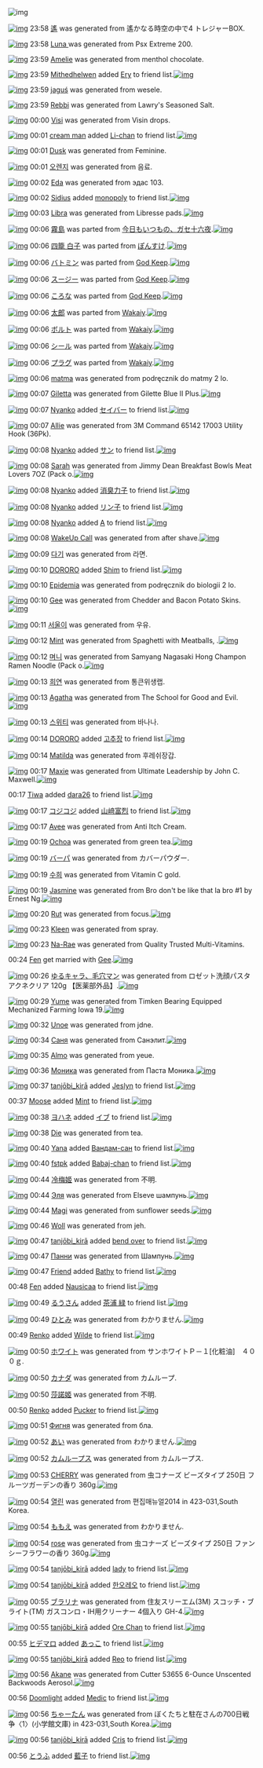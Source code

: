 ![img](http://gdrive-cdn.herokuapp.com/get/0B-nxIpt4DE2TdGhPalFPcFpSY0E/512px-barcode.png)

[![img](http://www.deviantsart.com/2t2p69l.png)](http://www.barcodekanojo.com/kanojo/2955501/%E9%81%99) 23:58 [遙](http://www.barcodekanojo.com/kanojo/2955501/%E9%81%99) was generated from 遙かなる時空の中で4 トレジャーBOX.

[![img](http://www.deviantsart.com/1nrdnis.png)](http://www.barcodekanojo.com/kanojo/2955502/Luna%20) 23:58 [Luna ](http://www.barcodekanojo.com/kanojo/2955502/Luna%20) was generated from Psx Extreme 200.

[![img](http://www.deviantsart.com/27jn721.png)](http://www.barcodekanojo.com/kanojo/2955503/Amelie) 23:59 [Amelie](http://www.barcodekanojo.com/kanojo/2955503/Amelie) was generated from menthol chocolate.

[![img](http://www.deviantsart.com/51nnd2.jpeg)](http://www.barcodekanojo.com/user/457675/Mithedhelwen) 23:59 [Mithedhelwen](http://www.barcodekanojo.com/user/457675/Mithedhelwen) added [Ery](http://www.barcodekanojo.com/kanojo/2487060/Ery) to friend list.[![img](http://www.deviantsart.com/3hu7m97.png)](http://www.barcodekanojo.com/kanojo/2487060/Ery) 

[![img](http://www.deviantsart.com/b5lii7.png)](http://www.barcodekanojo.com/kanojo/2955504/jagu%C5%9B) 23:59 [jaguś](http://www.barcodekanojo.com/kanojo/2955504/jagu%C5%9B) was generated from wesele.

[![img](http://www.deviantsart.com/uecpq2.png)](http://www.barcodekanojo.com/kanojo/2955505/Rebbi) 23:59 [Rebbi](http://www.barcodekanojo.com/kanojo/2955505/Rebbi) was generated from Lawry's Seasoned Salt.

[![img](http://www.deviantsart.com/2dkt7h3.png)](http://www.barcodekanojo.com/kanojo/2955506/Visi) 00:00 [Visi](http://www.barcodekanojo.com/kanojo/2955506/Visi) was generated from Visin drops.

[![img](http://www.deviantsart.com/297e2ju.jpeg)](http://www.barcodekanojo.com/user/459109/cream%20man) 00:01 [cream man](http://www.barcodekanojo.com/user/459109/cream%20man) added [Li-chan](http://www.barcodekanojo.com/kanojo/2531381/Li-chan) to friend list.[![img](http://www.deviantsart.com/18llgam.png)](http://www.barcodekanojo.com/kanojo/2531381/Li-chan) 

[![img](http://www.deviantsart.com/32kj1qi.png)](http://www.barcodekanojo.com/kanojo/2955507/Dusk) 00:01 [Dusk](http://www.barcodekanojo.com/kanojo/2955507/Dusk) was generated from Feminine.

[![img](http://www.deviantsart.com/1n99516.png)](http://www.barcodekanojo.com/kanojo/2955508/%EC%98%A4%EB%A0%8C%EC%A7%80) 00:01 [오렌지](http://www.barcodekanojo.com/kanojo/2955508/%EC%98%A4%EB%A0%8C%EC%A7%80) was generated from 음료.

[![img](http://www.deviantsart.com/2v10pmr.png)](http://www.barcodekanojo.com/kanojo/2955509/Eda) 00:02 [Eda](http://www.barcodekanojo.com/kanojo/2955509/Eda) was generated from эдас 103.

[![img](http://www.deviantsart.com/2mloijk.jpeg)](http://www.barcodekanojo.com/user/399837/Sidius) 00:02 [Sidius](http://www.barcodekanojo.com/user/399837/Sidius) added [monopoly](http://www.barcodekanojo.com/kanojo/2837401/monopoly) to friend list.[![img](http://www.deviantsart.com/2pfempv.png)](http://www.barcodekanojo.com/kanojo/2837401/monopoly) 

[![img](http://www.deviantsart.com/2cm28rt.png)](http://www.barcodekanojo.com/kanojo/2955510/Libra) 00:03 [Libra](http://www.barcodekanojo.com/kanojo/2955510/Libra) was generated from Libresse pads.[![img](http://www.deviantsart.com/38j904k.jpeg)](http://www.barcodekanojo.com/product_images/barcode/5618582/1401634982/Libresse%20pads.jpg) 

[![img](http://www.deviantsart.com/f5u4nh.png)](http://www.barcodekanojo.com/kanojo/2915985/%E9%9C%A7%E5%B3%B6) 00:06 [霧島](http://www.barcodekanojo.com/kanojo/2915985/%E9%9C%A7%E5%B3%B6) was parted from [今日もいつもの、ガセ十六夜](http://www.barcodekanojo.com/kanojo/2915985/%E9%9C%A7%E5%B3%B6).[![img](http://www.deviantsart.com/1tmmh21.jpeg)](http://www.barcodekanojo.com/user/3921/%E4%BB%8A%E6%97%A5%E3%82%82%E3%81%84%E3%81%A4%E3%82%82%E3%81%AE%E3%80%81%E3%82%AC%E3%82%BB%E5%8D%81%E5%85%AD%E5%A4%9C) 

[![img](http://www.deviantsart.com/3etdkhi.png)](http://www.barcodekanojo.com/kanojo/368394/%E5%9B%9B%E7%B1%A0%20%E7%99%BD%E5%AD%90) 00:06 [四籠 白子](http://www.barcodekanojo.com/kanojo/368394/%E5%9B%9B%E7%B1%A0%20%E7%99%BD%E5%AD%90) was parted from [ぽんすけ](http://www.barcodekanojo.com/kanojo/368394/%E5%9B%9B%E7%B1%A0%20%E7%99%BD%E5%AD%90).[![img](http://www.deviantsart.com/66cpel.jpeg)](http://www.barcodekanojo.com/user/226736/%E3%81%BD%E3%82%93%E3%81%99%E3%81%91) 

[![img](http://www.deviantsart.com/jkn5q.png)](http://www.barcodekanojo.com/kanojo/1737898/%E3%83%90%E3%83%88%E3%83%9F%E3%83%B3) 00:06 [バトミン](http://www.barcodekanojo.com/kanojo/1737898/%E3%83%90%E3%83%88%E3%83%9F%E3%83%B3) was parted from [God Keep](http://www.barcodekanojo.com/kanojo/1737898/%E3%83%90%E3%83%88%E3%83%9F%E3%83%B3).[![img](http://www.deviantsart.com/2ibe32n.jpeg)](http://www.barcodekanojo.com/user/207752/God%20Keep) 

[![img](http://www.deviantsart.com/3fnda4c.png)](http://www.barcodekanojo.com/kanojo/358420/%E3%82%B9%E3%83%BC%E3%82%B8%E3%83%BC) 00:06 [スージー](http://www.barcodekanojo.com/kanojo/358420/%E3%82%B9%E3%83%BC%E3%82%B8%E3%83%BC) was parted from [God Keep](http://www.barcodekanojo.com/kanojo/358420/%E3%82%B9%E3%83%BC%E3%82%B8%E3%83%BC).[![img](http://www.deviantsart.com/2ibe32n.jpeg)](http://www.barcodekanojo.com/user/207752/God%20Keep) 

[![img](http://www.deviantsart.com/33vjk35.png)](http://www.barcodekanojo.com/kanojo/1680843/%E3%81%93%E3%82%8D%E3%81%AA) 00:06 [ころな](http://www.barcodekanojo.com/kanojo/1680843/%E3%81%93%E3%82%8D%E3%81%AA) was parted from [God Keep](http://www.barcodekanojo.com/kanojo/1680843/%E3%81%93%E3%82%8D%E3%81%AA).[![img](http://www.deviantsart.com/2ibe32n.jpeg)](http://www.barcodekanojo.com/user/207752/God%20Keep) 

[![img](http://www.deviantsart.com/35qm6qj.png)](http://www.barcodekanojo.com/kanojo/2916669/%E5%A4%AA%E9%83%8E) 00:06 [太郎](http://www.barcodekanojo.com/kanojo/2916669/%E5%A4%AA%E9%83%8E) was parted from [Wakaiy](http://www.barcodekanojo.com/kanojo/2916669/%E5%A4%AA%E9%83%8E).[![img](http://www.deviantsart.com/1av6hn6.jpeg)](http://www.barcodekanojo.com/user/15856/Wakaiy) 

[![img](http://www.deviantsart.com/1mqfqfh.png)](http://www.barcodekanojo.com/kanojo/2916670/%E3%83%9C%E3%83%AB%E3%83%88) 00:06 [ボルト](http://www.barcodekanojo.com/kanojo/2916670/%E3%83%9C%E3%83%AB%E3%83%88) was parted from [Wakaiy](http://www.barcodekanojo.com/kanojo/2916670/%E3%83%9C%E3%83%AB%E3%83%88).[![img](http://www.deviantsart.com/1av6hn6.jpeg)](http://www.barcodekanojo.com/user/15856/Wakaiy) 

[![img](http://www.deviantsart.com/1d9bht7.png)](http://www.barcodekanojo.com/kanojo/2916668/%E3%82%B7%E3%83%BC%E3%83%AB) 00:06 [シール](http://www.barcodekanojo.com/kanojo/2916668/%E3%82%B7%E3%83%BC%E3%83%AB) was parted from [Wakaiy](http://www.barcodekanojo.com/kanojo/2916668/%E3%82%B7%E3%83%BC%E3%83%AB).[![img](http://www.deviantsart.com/1av6hn6.jpeg)](http://www.barcodekanojo.com/user/15856/Wakaiy) 

[![img](http://www.deviantsart.com/3oh3mgm.png)](http://www.barcodekanojo.com/kanojo/2916666/%E3%83%97%E3%83%A9%E3%82%B0) 00:06 [プラグ](http://www.barcodekanojo.com/kanojo/2916666/%E3%83%97%E3%83%A9%E3%82%B0) was parted from [Wakaiy](http://www.barcodekanojo.com/kanojo/2916666/%E3%83%97%E3%83%A9%E3%82%B0).[![img](http://www.deviantsart.com/1av6hn6.jpeg)](http://www.barcodekanojo.com/user/15856/Wakaiy) 

[![img](http://www.deviantsart.com/3tb089n.png)](http://www.barcodekanojo.com/kanojo/2955514/matma) 00:06 [matma](http://www.barcodekanojo.com/kanojo/2955514/matma) was generated from podręcznik do matmy 2 lo.

[![img](http://www.deviantsart.com/q3n7pn.png)](http://www.barcodekanojo.com/kanojo/2955515/Giletta) 00:07 [Giletta](http://www.barcodekanojo.com/kanojo/2955515/Giletta) was generated from Gilette Blue II Plus.[![img](http://www.deviantsart.com/jm93e7.jpeg)](http://www.barcodekanojo.com/product_images/barcode/5618587/1401635178/Gilette%20Blue%20II%20Plus.jpg) 

[![img](http://www.deviantsart.com/1abavdv.jpeg)](http://www.barcodekanojo.com/user/405474/Nyanko) 00:07 [Nyanko](http://www.barcodekanojo.com/user/405474/Nyanko) added [セイバー](http://www.barcodekanojo.com/kanojo/48372/%E3%82%BB%E3%82%A4%E3%83%90%E3%83%BC) to friend list.[![img](http://www.deviantsart.com/n3b3d2.png)](http://www.barcodekanojo.com/kanojo/48372/%E3%82%BB%E3%82%A4%E3%83%90%E3%83%BC) 

[![img](http://www.deviantsart.com/2nv10il.png)](http://www.barcodekanojo.com/kanojo/2955516/Allie) 00:07 [Allie](http://www.barcodekanojo.com/kanojo/2955516/Allie) was generated from 3M Command 65142 17003 Utility Hook (36Pk).

[![img](http://www.deviantsart.com/1abavdv.jpeg)](http://www.barcodekanojo.com/user/405474/Nyanko) 00:08 [Nyanko](http://www.barcodekanojo.com/user/405474/Nyanko) added [サン](http://www.barcodekanojo.com/kanojo/24168/%E3%82%B5%E3%83%B3) to friend list.[![img](http://www.deviantsart.com/35mdngi.png)](http://www.barcodekanojo.com/kanojo/24168/%E3%82%B5%E3%83%B3) 

[![img](http://www.deviantsart.com/3ljogvc.png)](http://www.barcodekanojo.com/kanojo/2955517/Sarah) 00:08 [Sarah](http://www.barcodekanojo.com/kanojo/2955517/Sarah) was generated from Jimmy Dean Breakfast Bowls Meat Lovers 7OZ (Pack o.[![img](http://www.deviantsart.com/18cjg8g.jpeg)](http://www.barcodekanojo.com/product_images/barcode/5618591/1401635240/Jimmy%20Dean%20Breakfast%20Bowls%20Meat%20Lovers%207OZ%20%28Pack%20o.jpg) 

[![img](http://www.deviantsart.com/1abavdv.jpeg)](http://www.barcodekanojo.com/user/405474/Nyanko) 00:08 [Nyanko](http://www.barcodekanojo.com/user/405474/Nyanko) added [消臭力子](http://www.barcodekanojo.com/kanojo/851/%E6%B6%88%E8%87%AD%E5%8A%9B%E5%AD%90) to friend list.[![img](http://www.deviantsart.com/37scb6a.png)](http://www.barcodekanojo.com/kanojo/851/%E6%B6%88%E8%87%AD%E5%8A%9B%E5%AD%90) 

[![img](http://www.deviantsart.com/1abavdv.jpeg)](http://www.barcodekanojo.com/user/405474/Nyanko) 00:08 [Nyanko](http://www.barcodekanojo.com/user/405474/Nyanko) added [リン子](http://www.barcodekanojo.com/kanojo/1100780/%E3%83%AA%E3%83%B3%E5%AD%90) to friend list.[![img](http://www.deviantsart.com/38rhcj0.png)](http://www.barcodekanojo.com/kanojo/1100780/%E3%83%AA%E3%83%B3%E5%AD%90) 

[![img](http://www.deviantsart.com/1abavdv.jpeg)](http://www.barcodekanojo.com/user/405474/Nyanko) 00:08 [Nyanko](http://www.barcodekanojo.com/user/405474/Nyanko) added [A](http://www.barcodekanojo.com/kanojo/5871/A) to friend list.[![img](http://www.deviantsart.com/4mfc7q.png)](http://www.barcodekanojo.com/kanojo/5871/A) 

[![img](http://www.deviantsart.com/37u2u9m.png)](http://www.barcodekanojo.com/kanojo/2955518/WakeUp%20Call) 00:08 [WakeUp Call](http://www.barcodekanojo.com/kanojo/2955518/WakeUp%20Call) was generated from after shave.[![img](http://www.deviantsart.com/25arbu8.jpeg)](http://www.barcodekanojo.com/product_images/barcode/5618595/1401635294/after%20shave.jpg) 

[![img](http://www.deviantsart.com/2tk2l5f.png)](http://www.barcodekanojo.com/kanojo/2955519/%EB%8B%A4%EA%B8%B0) 00:09 [다기](http://www.barcodekanojo.com/kanojo/2955519/%EB%8B%A4%EA%B8%B0) was generated from 라면.

[![img](http://www.deviantsart.com/1d9ihs5.jpeg)](http://www.barcodekanojo.com/user/202270/DORORO) 00:10 [DORORO](http://www.barcodekanojo.com/user/202270/DORORO) added [Shim](http://www.barcodekanojo.com/kanojo/2557828/Shim) to friend list.[![img](http://www.deviantsart.com/3h9rqrk.png)](http://www.barcodekanojo.com/kanojo/2557828/Shim) 

[![img](http://www.deviantsart.com/5fmsdl.png)](http://www.barcodekanojo.com/kanojo/2955520/Epidemia) 00:10 [Epidemia](http://www.barcodekanojo.com/kanojo/2955520/Epidemia) was generated from podręcznik do biologii 2 lo.

[![img](http://www.deviantsart.com/34dt9d4.png)](http://www.barcodekanojo.com/kanojo/2955521/Gee) 00:10 [Gee](http://www.barcodekanojo.com/kanojo/2955521/Gee) was generated from Chedder and Bacon Potato Skins.[![img](http://www.deviantsart.com/fifnld.jpeg)](http://www.barcodekanojo.com/product_images/barcode/5618599/1401635397/50x50xChedder,P20and,P20Bacon,P20Potato,P20Skins.jpg,qw=88,ah=88.pagespeed.ic.RKUKWkt5tJ.jpg) 

[![img](http://www.deviantsart.com/3u4pnts.png)](http://www.barcodekanojo.com/kanojo/2955522/%EC%84%9C%EC%9A%B8%EC%9D%B4) 00:11 [서울이](http://www.barcodekanojo.com/kanojo/2955522/%EC%84%9C%EC%9A%B8%EC%9D%B4) was generated from 우유.

[![img](http://www.deviantsart.com/3juda79.png)](http://www.barcodekanojo.com/kanojo/2955523/Mint) 00:12 [Mint](http://www.barcodekanojo.com/kanojo/2955523/Mint) was generated from Spaghetti with Meatballs, .[![img](http://www.deviantsart.com/23kfff2.jpeg)](http://www.barcodekanojo.com/product_images/barcode/5618601/1401635490/Spaghetti%20with%20Meatballs%2C%20.jpg) 

[![img](http://www.deviantsart.com/20v76cb.png)](http://www.barcodekanojo.com/kanojo/2955524/%EB%A9%B0%EB%8B%88) 00:12 [며니](http://www.barcodekanojo.com/kanojo/2955524/%EB%A9%B0%EB%8B%88) was generated from Samyang Nagasaki Hong Champon Ramen Noodle (Pack o.[![img](http://www.deviantsart.com/dcsr75.jpeg)](http://www.barcodekanojo.com/product_images/barcode/5618602/1401635492/Samyang%20Nagasaki%20Hong%20Champon%20Ramen%20Noodle%20%28Pack%20o.jpg) 

[![img](http://www.deviantsart.com/2oas8qo.png)](http://www.barcodekanojo.com/kanojo/2955525/%ED%9D%AC%EC%97%B0) 00:13 [희연](http://www.barcodekanojo.com/kanojo/2955525/%ED%9D%AC%EC%97%B0) was generated from 통큰위생랩.

[![img](http://www.deviantsart.com/2jiepth.png)](http://www.barcodekanojo.com/kanojo/2955526/Agatha) 00:13 [Agatha](http://www.barcodekanojo.com/kanojo/2955526/Agatha) was generated from The School for Good and Evil.[![img](http://www.deviantsart.com/3gbhmnf.jpeg)](http://www.barcodekanojo.com/product_images/barcode/5618604/1401635554/The%20School%20for%20Good%20and%20Evil.jpg) 

[![img](http://www.deviantsart.com/3457h6m.png)](http://www.barcodekanojo.com/kanojo/2955527/%EC%8A%A4%EC%9C%84%ED%8B%B0) 00:13 [스위티](http://www.barcodekanojo.com/kanojo/2955527/%EC%8A%A4%EC%9C%84%ED%8B%B0) was generated from 바나나.

[![img](http://www.deviantsart.com/1d9ihs5.jpeg)](http://www.barcodekanojo.com/user/202270/DORORO) 00:14 [DORORO](http://www.barcodekanojo.com/user/202270/DORORO) added [고추장](http://www.barcodekanojo.com/kanojo/2912501/%EA%B3%A0%EC%B6%94%EC%9E%A5) to friend list.[![img](http://www.deviantsart.com/1v59evc.png)](http://www.barcodekanojo.com/kanojo/2912501/%EA%B3%A0%EC%B6%94%EC%9E%A5) 

[![img](http://www.deviantsart.com/17rk7en.png)](http://www.barcodekanojo.com/kanojo/2955528/Matilda) 00:14 [Matilda](http://www.barcodekanojo.com/kanojo/2955528/Matilda) was generated from 후레쉬장갑.

[![img](http://www.deviantsart.com/2kecqig.png)](http://www.barcodekanojo.com/kanojo/2955529/Maxie) 00:17 [Maxie](http://www.barcodekanojo.com/kanojo/2955529/Maxie) was generated from Ultimate Leadership by John C. Maxwell.[![img](http://www.deviantsart.com/1tb28m.jpeg)](http://www.barcodekanojo.com/product_images/barcode/5618608/1401635770/Ultimate%20Leadership%20by%20John%20C.%20Maxwell.jpg) 

00:17 [Tiwa](http://www.barcodekanojo.com/user/459119/Tiwa) added [dara26](http://www.barcodekanojo.com/kanojo/2765344/dara26) to friend list.[![img](http://www.deviantsart.com/2mapgba.png)](http://www.barcodekanojo.com/kanojo/2765344/dara26) 

[![img](http://www.deviantsart.com/2dkh5sf.jpeg)](http://www.barcodekanojo.com/user/201286/%E3%82%B3%E3%82%B8%E3%82%B3%E3%82%B8) 00:17 [コジコジ](http://www.barcodekanojo.com/user/201286/%E3%82%B3%E3%82%B8%E3%82%B3%E3%82%B8) added [山﨑富烈](http://www.barcodekanojo.com/kanojo/2955290/%E5%B1%B1%EF%A8%91%E5%AF%8C%E7%83%88) to friend list.[![img](http://www.deviantsart.com/1sq8n7t.png)](http://www.barcodekanojo.com/kanojo/2955290/%E5%B1%B1%EF%A8%91%E5%AF%8C%E7%83%88) 

[![img](http://www.deviantsart.com/19mhaga.png)](http://www.barcodekanojo.com/kanojo/2955530/Avee) 00:17 [Avee](http://www.barcodekanojo.com/kanojo/2955530/Avee) was generated from Anti Itch Cream.

[![img](http://www.deviantsart.com/2a5ig29.png)](http://www.barcodekanojo.com/kanojo/2955531/Ochoa) 00:19 [Ochoa](http://www.barcodekanojo.com/kanojo/2955531/Ochoa) was generated from green tea.[![img](http://www.deviantsart.com/m5bkvv.jpeg)](http://www.barcodekanojo.com/product_images/barcode/5618612/1401635902/green%20tea.jpg) 

[![img](http://www.deviantsart.com/289akba.png)](http://www.barcodekanojo.com/kanojo/2955532/%E3%83%90%E3%83%BC%E3%83%91) 00:19 [バーパ](http://www.barcodekanojo.com/kanojo/2955532/%E3%83%90%E3%83%BC%E3%83%91) was generated from カバーパウダー.

[![img](http://www.deviantsart.com/vntamc.png)](http://www.barcodekanojo.com/kanojo/2955533/%EC%88%98%ED%9D%AC) 00:19 [수희](http://www.barcodekanojo.com/kanojo/2955533/%EC%88%98%ED%9D%AC) was generated from Vitamin C gold.

[![img](http://www.deviantsart.com/34abt39.png)](http://www.barcodekanojo.com/kanojo/2955534/Jasmine) 00:19 [Jasmine](http://www.barcodekanojo.com/kanojo/2955534/Jasmine) was generated from Bro don't be like that la bro #1 by Ernest Ng.[![img](http://www.deviantsart.com/3f5f3e8.jpeg)](http://www.barcodekanojo.com/product_images/barcode/5618615/1401635938/Bro%20don%27t%20be%20like%20that%20la%20bro%20%231%20by%20Ernest%20Ng.jpg) 

[![img](http://www.deviantsart.com/2m1shuc.png)](http://www.barcodekanojo.com/kanojo/2955535/Rut) 00:20 [Rut](http://www.barcodekanojo.com/kanojo/2955535/Rut) was generated from focus.[![img](http://www.deviantsart.com/350ll30.jpeg)](http://www.barcodekanojo.com/product_images/barcode/5618616/1401636028/focus.jpg) 

[![img](http://www.deviantsart.com/1q68ji5.png)](http://www.barcodekanojo.com/kanojo/2955536/Kleen) 00:23 [Kleen](http://www.barcodekanojo.com/kanojo/2955536/Kleen) was generated from spray.

[![img](http://www.deviantsart.com/3rov8bv.png)](http://www.barcodekanojo.com/kanojo/2955537/Na-Rae) 00:23 [Na-Rae](http://www.barcodekanojo.com/kanojo/2955537/Na-Rae) was generated from Quality Trusted Multi-Vitamins.

00:24 [Fen](http://www.barcodekanojo.com/user/459113/Fen) get married with [Gee](http://www.barcodekanojo.com/kanojo/2955521/Gee).[![img](http://www.deviantsart.com/34dt9d4.png)](http://www.barcodekanojo.com/kanojo/2955521/Gee) 

[![img](http://www.deviantsart.com/1u99rf6.png)](http://www.barcodekanojo.com/kanojo/2955538/%E3%82%86%E3%82%8B%E3%82%AD%E3%83%A3%E3%83%A9%E3%80%81%E6%AF%9B%E7%A9%B4%E3%83%9E%E3%83%B3) 00:26 [ゆるキャラ、毛穴マン](http://www.barcodekanojo.com/kanojo/2955538/%E3%82%86%E3%82%8B%E3%82%AD%E3%83%A3%E3%83%A9%E3%80%81%E6%AF%9B%E7%A9%B4%E3%83%9E%E3%83%B3) was generated from ロゼット洗顔パスタ アクネクリア 120g 【医薬部外品】.[![img](http://www.deviantsart.com/2l1esg8.jpeg)](http://www.barcodekanojo.com/product_images/barcode/5618619/1401636395/%E3%83%AD%E3%82%BC%E3%83%83%E3%83%88%E6%B4%97%E9%A1%94%E3%83%91%E3%82%B9%E3%82%BF%20%E3%82%A2%E3%82%AF%E3%83%8D%E3%82%AF%E3%83%AA%E3%82%A2%20120g%20%E3%80%90%E5%8C%BB%E8%96%AC%E9%83%A8%E5%A4%96%E5%93%81%E3%80%91.jpg) 

[![img](http://www.deviantsart.com/147k5ku.png)](http://www.barcodekanojo.com/kanojo/2955539/Yume) 00:29 [Yume](http://www.barcodekanojo.com/kanojo/2955539/Yume) was generated from Timken Bearing Equipped Mechanized Farming Iowa 19.[![img](http://www.deviantsart.com/2kbejjc.jpeg)](http://www.barcodekanojo.com/product_images/barcode/5618620/1401636512/Timken%20Bearing%20Equipped%20Mechanized%20Farming%20Iowa%2019.jpg) 

[![img](http://www.deviantsart.com/2r2tkcd.png)](http://www.barcodekanojo.com/kanojo/2955540/Unoe) 00:32 [Unoe](http://www.barcodekanojo.com/kanojo/2955540/Unoe) was generated from jdne.

[![img](http://www.deviantsart.com/11obqgp.png)](http://www.barcodekanojo.com/kanojo/2955541/%D0%A1%D0%B0%D0%BD%D1%8F) 00:34 [Саня](http://www.barcodekanojo.com/kanojo/2955541/%D0%A1%D0%B0%D0%BD%D1%8F) was generated from Санэлит.[![img](http://www.deviantsart.com/10fapnj.jpeg)](http://www.barcodekanojo.com/product_images/barcode/5176960/1401636833/50x50x,PD0,PA1,PD0,PB0,PD0,PBD,PD1,P8D,PD0,PBB,PD0,PB8,PD1,P82.jpg,qw=88,ah=88.pagespeed.ic.bW9JDg6Zdk.jpg) 

[![img](http://www.deviantsart.com/1n6pco4.png)](http://www.barcodekanojo.com/kanojo/2955542/Almo) 00:35 [Almo](http://www.barcodekanojo.com/kanojo/2955542/Almo) was generated from yeue.

[![img](http://www.deviantsart.com/1sb2jie.png)](http://www.barcodekanojo.com/kanojo/2955543/%D0%9C%D0%BE%D0%BD%D0%B8%D0%BA%D0%B0) 00:36 [Моника](http://www.barcodekanojo.com/kanojo/2955543/%D0%9C%D0%BE%D0%BD%D0%B8%D0%BA%D0%B0) was generated from Паста Моника.[![img](http://www.deviantsart.com/31prslm.jpeg)](http://www.barcodekanojo.com/product_images/barcode/5618623/1401636949/%D0%9F%D0%B0%D1%81%D1%82%D0%B0%20%D0%9C%D0%BE%D0%BD%D0%B8%D0%BA%D0%B0.jpg) 

[![img](http://www.deviantsart.com/oh3i0u.jpeg)](http://www.barcodekanojo.com/user/452089/tanj%C5%8Dbi_kir%C4%81) 00:37 [tanjōbi_kirā](http://www.barcodekanojo.com/user/452089/tanj%C5%8Dbi_kir%C4%81) added [Jeslyn](http://www.barcodekanojo.com/kanojo/2633372/Jeslyn) to friend list.[![img](http://www.deviantsart.com/10skuvp.png)](http://www.barcodekanojo.com/kanojo/2633372/Jeslyn) 

00:37 [Moose](http://www.barcodekanojo.com/user/456866/Moose) added [Mint](http://www.barcodekanojo.com/kanojo/2465416/Mint) to friend list.[![img](http://www.deviantsart.com/2ersph2.png)](http://www.barcodekanojo.com/kanojo/2465416/Mint) 

[![img](http://www.deviantsart.com/3j1i3oh.jpeg)](http://www.barcodekanojo.com/user/359909/%E3%83%A8%E3%83%8F%E3%83%8D) 00:38 [ヨハネ](http://www.barcodekanojo.com/user/359909/%E3%83%A8%E3%83%8F%E3%83%8D) added [イブ](http://www.barcodekanojo.com/kanojo/272095/%E3%82%A4%E3%83%96) to friend list.[![img](http://www.deviantsart.com/120dsbj.png)](http://www.barcodekanojo.com/kanojo/272095/%E3%82%A4%E3%83%96) 

[![img](http://www.deviantsart.com/42brjv.png)](http://www.barcodekanojo.com/kanojo/2955544/Die) 00:38 [Die](http://www.barcodekanojo.com/kanojo/2955544/Die) was generated from tea.

[![img](http://www.deviantsart.com/1mcnad.jpeg)](http://www.barcodekanojo.com/user/407481/Yana) 00:40 [Yana](http://www.barcodekanojo.com/user/407481/Yana) added [Вандам-сан](http://www.barcodekanojo.com/kanojo/2523773/%D0%92%D0%B0%D0%BD%D0%B4%D0%B0%D0%BC-%D1%81%D0%B0%D0%BD) to friend list.[![img](http://www.deviantsart.com/2p3n18e.png)](http://www.barcodekanojo.com/kanojo/2523773/%D0%92%D0%B0%D0%BD%D0%B4%D0%B0%D0%BC-%D1%81%D0%B0%D0%BD) 

[![img](http://www.deviantsart.com/3t1lho2.jpeg)](http://www.barcodekanojo.com/user/456063/fstpk) 00:40 [fstpk](http://www.barcodekanojo.com/user/456063/fstpk) added [Babaj-chan](http://www.barcodekanojo.com/kanojo/2697210/Babaj-chan) to friend list.[![img](http://www.deviantsart.com/12og9fu.png)](http://www.barcodekanojo.com/kanojo/2697210/Babaj-chan) 

[![img](http://www.deviantsart.com/2s9ut5v.png)](http://www.barcodekanojo.com/kanojo/2955545/%E5%86%B7%E6%A2%85%E5%A7%AC) 00:44 [冷梅姬](http://www.barcodekanojo.com/kanojo/2955545/%E5%86%B7%E6%A2%85%E5%A7%AC) was generated from 不明.

[![img](http://www.deviantsart.com/1v1c9mp.png)](http://www.barcodekanojo.com/kanojo/2955546/%D0%AD%D0%BB%D1%8F) 00:44 [Эля](http://www.barcodekanojo.com/kanojo/2955546/%D0%AD%D0%BB%D1%8F) was generated from Elseve шампунь.[![img](http://www.deviantsart.com/2h4dh1m.jpeg)](http://www.barcodekanojo.com/product_images/barcode/5618631/1401637443/50x50xElseve,P20,PD1,P88,PD0,PB0,PD0,PBC,PD0,PBF,PD1,P83,PD0,PBD,PD1,P8C.jpg,qw=88,ah=88.pagespeed.ic.Ho1bvfLhtt.jpg) 

[![img](http://www.deviantsart.com/2ne5tir.png)](http://www.barcodekanojo.com/kanojo/2955547/Magi) 00:44 [Magi](http://www.barcodekanojo.com/kanojo/2955547/Magi) was generated from sunflower seeds.[![img](http://www.deviantsart.com/2e8ss9e.jpeg)](http://www.barcodekanojo.com/product_images/barcode/5618632/1401637498/sunflower%20seeds.jpg) 

[![img](http://www.deviantsart.com/3dspt2l.png)](http://www.barcodekanojo.com/kanojo/2955548/Woll) 00:46 [Woll](http://www.barcodekanojo.com/kanojo/2955548/Woll) was generated from jeh.

[![img](http://www.deviantsart.com/oh3i0u.jpeg)](http://www.barcodekanojo.com/user/452089/tanj%C5%8Dbi_kir%C4%81) 00:47 [tanjōbi_kirā](http://www.barcodekanojo.com/user/452089/tanj%C5%8Dbi_kir%C4%81) added [bend over](http://www.barcodekanojo.com/kanojo/2526886/bend%20over) to friend list.[![img](http://www.deviantsart.com/37blvfo.png)](http://www.barcodekanojo.com/kanojo/2526886/bend%20over) 

[![img](http://www.deviantsart.com/3bjn3us.png)](http://www.barcodekanojo.com/kanojo/2955549/%D0%9F%D0%B0%D0%BD%D0%BD%D0%B8) 00:47 [Панни](http://www.barcodekanojo.com/kanojo/2955549/%D0%9F%D0%B0%D0%BD%D0%BD%D0%B8) was generated from Шампунь.[![img](http://www.deviantsart.com/31f3vbs.jpeg)](http://www.barcodekanojo.com/product_images/barcode/5618635/1401637585/%D0%A8%D0%B0%D0%BC%D0%BF%D1%83%D0%BD%D1%8C.jpg) 

[![img](http://www.deviantsart.com/1j2kbds.jpeg)](http://www.barcodekanojo.com/user/414611/Friend) 00:47 [Friend](http://www.barcodekanojo.com/user/414611/Friend) added [Bathy](http://www.barcodekanojo.com/kanojo/2519470/Bathy) to friend list.[![img](http://www.deviantsart.com/3485s4v.png)](http://www.barcodekanojo.com/kanojo/2519470/Bathy) 

00:48 [Fen](http://www.barcodekanojo.com/user/459113/Fen) added [Nausicaa](http://www.barcodekanojo.com/kanojo/970018/Nausicaa) to friend list.[![img](http://www.deviantsart.com/1mum3ip.png)](http://www.barcodekanojo.com/kanojo/970018/Nausicaa) 

[![img](http://www.deviantsart.com/2bu1fn4.jpeg)](http://www.barcodekanojo.com/user/458555/%E3%82%8B%E3%81%86%E3%81%95%E3%82%93) 00:49 [るうさん](http://www.barcodekanojo.com/user/458555/%E3%82%8B%E3%81%86%E3%81%95%E3%82%93) added [茶浦 緑](http://www.barcodekanojo.com/kanojo/2296113/%E8%8C%B6%E6%B5%A6%20%E7%B7%91) to friend list.[![img](http://www.deviantsart.com/31t8nbd.png)](http://www.barcodekanojo.com/kanojo/2296113/%E8%8C%B6%E6%B5%A6%20%E7%B7%91) 

[![img](http://www.deviantsart.com/bq4flp.png)](http://www.barcodekanojo.com/kanojo/2955550/%E3%81%B2%E3%81%A8%E3%81%BF) 00:49 [ひとみ](http://www.barcodekanojo.com/kanojo/2955550/%E3%81%B2%E3%81%A8%E3%81%BF) was generated from わかりません.[![img](http://www.deviantsart.com/de992g.jpeg)](http://www.barcodekanojo.com/product_images/barcode/5618639/1401637690/%E3%82%8F%E3%81%8B%E3%82%8A%E3%81%BE%E3%81%9B%E3%82%93.jpg) 

00:49 [Renko](http://www.barcodekanojo.com/user/459121/Renko) added [Wilde](http://www.barcodekanojo.com/kanojo/670385/Wilde) to friend list.[![img](http://www.deviantsart.com/1fov1bs.png)](http://www.barcodekanojo.com/kanojo/670385/Wilde) 

[![img](http://www.deviantsart.com/104tt37.png)](http://www.barcodekanojo.com/kanojo/2955551/%E3%83%9B%E3%83%AF%E3%82%A4%E3%83%88) 00:50 [ホワイト](http://www.barcodekanojo.com/kanojo/2955551/%E3%83%9B%E3%83%AF%E3%82%A4%E3%83%88) was generated from サンホワイトＰ－１[化粧油]　４００ｇ.

[![img](http://www.deviantsart.com/1ev3tg.png)](http://www.barcodekanojo.com/kanojo/2955552/%E3%82%AB%E3%83%8A%E3%83%80) 00:50 [カナダ](http://www.barcodekanojo.com/kanojo/2955552/%E3%82%AB%E3%83%8A%E3%83%80) was generated from カムループ.

[![img](http://www.deviantsart.com/21hpoe9.png)](http://www.barcodekanojo.com/kanojo/2955553/%E8%8E%8E%E8%AB%BE%E5%A7%AC) 00:50 [莎諾姬](http://www.barcodekanojo.com/kanojo/2955553/%E8%8E%8E%E8%AB%BE%E5%A7%AC) was generated from 不明.

00:50 [Renko](http://www.barcodekanojo.com/user/459121/Renko) added [Pucker](http://www.barcodekanojo.com/kanojo/2900730/Pucker) to friend list.[![img](http://www.deviantsart.com/1q4rrga.png)](http://www.barcodekanojo.com/kanojo/2900730/Pucker) 

[![img](http://www.deviantsart.com/21e91th.png)](http://www.barcodekanojo.com/kanojo/2955554/%D0%A4%D0%B8%D0%B3%D0%BD%D1%8F) 00:51 [Фигня](http://www.barcodekanojo.com/kanojo/2955554/%D0%A4%D0%B8%D0%B3%D0%BD%D1%8F) was generated from бла.

[![img](http://www.deviantsart.com/td37i3.png)](http://www.barcodekanojo.com/kanojo/2955555/%E3%81%82%E3%81%84) 00:52 [あい](http://www.barcodekanojo.com/kanojo/2955555/%E3%81%82%E3%81%84) was generated from わかりません.[![img](http://www.deviantsart.com/30b5kad.jpeg)](http://www.barcodekanojo.com/product_images/barcode/5618646/1401637882/%E3%82%8F%E3%81%8B%E3%82%8A%E3%81%BE%E3%81%9B%E3%82%93.jpg) 

[![img](http://www.deviantsart.com/2j14kpp.png)](http://www.barcodekanojo.com/kanojo/2955556/%E3%82%AB%E3%83%A0%E3%83%AB%E3%83%BC%E3%83%97%E3%82%B9) 00:52 [カムループス](http://www.barcodekanojo.com/kanojo/2955556/%E3%82%AB%E3%83%A0%E3%83%AB%E3%83%BC%E3%83%97%E3%82%B9) was generated from カムループス.

[![img](http://www.deviantsart.com/nnbuj.png)](http://www.barcodekanojo.com/kanojo/2955557/CHERRY) 00:53 [CHERRY](http://www.barcodekanojo.com/kanojo/2955557/CHERRY) was generated from 虫コナーズ ビーズタイプ 250日 フルーツガーデンの香り 360g.[![img](http://www.deviantsart.com/2h5vc4h.jpeg)](http://www.barcodekanojo.com/product_images/barcode/5618648/1401637931/%E8%99%AB%E3%82%B3%E3%83%8A%E3%83%BC%E3%82%BA%20%E3%83%93%E3%83%BC%E3%82%BA%E3%82%BF%E3%82%A4%E3%83%97%20250%E6%97%A5%20%E3%83%95%E3%83%AB%E3%83%BC%E3%83%84%E3%82%AC%E3%83%BC%E3%83%87%E3%83%B3%E3%81%AE%E9%A6%99%E3%82%8A%20360g.jpg) 

[![img](http://www.deviantsart.com/1ebeq5d.png)](http://www.barcodekanojo.com/kanojo/2955558/%EC%97%B4%EB%A6%B0) 00:54 [열린](http://www.barcodekanojo.com/kanojo/2955558/%EC%97%B4%EB%A6%B0) was generated from 편집매뉴얼2014 in 423-031,South Korea.

[![img](http://www.deviantsart.com/lvgps7.png)](http://www.barcodekanojo.com/kanojo/2955559/%E3%82%82%E3%82%82%E3%81%88) 00:54 [ももえ](http://www.barcodekanojo.com/kanojo/2955559/%E3%82%82%E3%82%82%E3%81%88) was generated from わかりません.

[![img](http://www.deviantsart.com/1hq8fms.png)](http://www.barcodekanojo.com/kanojo/2955560/rose) 00:54 [rose](http://www.barcodekanojo.com/kanojo/2955560/rose) was generated from 虫コナーズ ビーズタイプ 250日 ファンシーフラワーの香り 360g.[![img](http://www.deviantsart.com/2unjfio.jpeg)](http://www.barcodekanojo.com/product_images/barcode/5618651/1401637991/%E8%99%AB%E3%82%B3%E3%83%8A%E3%83%BC%E3%82%BA%20%E3%83%93%E3%83%BC%E3%82%BA%E3%82%BF%E3%82%A4%E3%83%97%20250%E6%97%A5%20%E3%83%95%E3%82%A1%E3%83%B3%E3%82%B7%E3%83%BC%E3%83%95%E3%83%A9%E3%83%AF%E3%83%BC%E3%81%AE%E9%A6%99%E3%82%8A%20360g.jpg) 

[![img](http://www.deviantsart.com/oh3i0u.jpeg)](http://www.barcodekanojo.com/user/452089/tanj%C5%8Dbi_kir%C4%81) 00:54 [tanjōbi_kirā](http://www.barcodekanojo.com/user/452089/tanj%C5%8Dbi_kir%C4%81) added [lady](http://www.barcodekanojo.com/kanojo/1990834/lady) to friend list.[![img](http://www.deviantsart.com/3u04gil.png)](http://www.barcodekanojo.com/kanojo/1990834/lady) 

[![img](http://www.deviantsart.com/oh3i0u.jpeg)](http://www.barcodekanojo.com/user/452089/tanj%C5%8Dbi_kir%C4%81) 00:54 [tanjōbi_kirā](http://www.barcodekanojo.com/user/452089/tanj%C5%8Dbi_kir%C4%81) added [한오레오](http://www.barcodekanojo.com/kanojo/210742/%ED%95%9C%EC%98%A4%EB%A0%88%EC%98%A4) to friend list.[![img](http://www.deviantsart.com/15fkklt.png)](http://www.barcodekanojo.com/kanojo/210742/%ED%95%9C%EC%98%A4%EB%A0%88%EC%98%A4) 

[![img](http://www.deviantsart.com/2pdhqem.png)](http://www.barcodekanojo.com/kanojo/2955561/%E3%83%96%E3%83%A9%E3%83%AA%E3%83%8A) 00:55 [ブラリナ](http://www.barcodekanojo.com/kanojo/2955561/%E3%83%96%E3%83%A9%E3%83%AA%E3%83%8A) was generated from 住友スリーエム(3M) スコッチ・ブライト(TM) ガスコンロ・IH用クリーナー 4個入り GH-4.[![img](http://www.deviantsart.com/ftbvdk.jpeg)](http://www.barcodekanojo.com/product_images/barcode/5618654/1401638053/%E4%BD%8F%E5%8F%8B%E3%82%B9%E3%83%AA%E3%83%BC%E3%82%A8%E3%83%A0%283M%29%20%E3%82%B9%E3%82%B3%E3%83%83%E3%83%81%E3%83%BB%E3%83%96%E3%83%A9%E3%82%A4%E3%83%88%28TM%29%20%E3%82%AC%E3%82%B9%E3%82%B3%E3%83%B3%E3%83%AD%E3%83%BBIH%E7%94%A8%E3%82%AF%E3%83%AA%E3%83%BC%E3%83%8A%E3%83%BC%204%E5%80%8B%E5%85%A5%E3%82%8A%20GH-4.jpg) 

[![img](http://www.deviantsart.com/oh3i0u.jpeg)](http://www.barcodekanojo.com/user/452089/tanj%C5%8Dbi_kir%C4%81) 00:55 [tanjōbi_kirā](http://www.barcodekanojo.com/user/452089/tanj%C5%8Dbi_kir%C4%81) added [Ore Chan](http://www.barcodekanojo.com/kanojo/2930713/Ore%20Chan) to friend list.[![img](http://www.deviantsart.com/12m94jt.png)](http://www.barcodekanojo.com/kanojo/2930713/Ore%20Chan) 

00:55 [ヒデマロ](http://www.barcodekanojo.com/user/348970/%E3%83%92%E3%83%87%E3%83%9E%E3%83%AD) added [あっこ](http://www.barcodekanojo.com/kanojo/11221/%E3%81%82%E3%81%A3%E3%81%93) to friend list.[![img](http://www.deviantsart.com/2j9g733.png)](http://www.barcodekanojo.com/kanojo/11221/%E3%81%82%E3%81%A3%E3%81%93) 

[![img](http://www.deviantsart.com/oh3i0u.jpeg)](http://www.barcodekanojo.com/user/452089/tanj%C5%8Dbi_kir%C4%81) 00:55 [tanjōbi_kirā](http://www.barcodekanojo.com/user/452089/tanj%C5%8Dbi_kir%C4%81) added [Reo](http://www.barcodekanojo.com/kanojo/2395217/Reo) to friend list.[![img](http://www.deviantsart.com/36s661e.png)](http://www.barcodekanojo.com/kanojo/2395217/Reo) 

[![img](http://www.deviantsart.com/13or8qd.png)](http://www.barcodekanojo.com/kanojo/2955562/Akane) 00:56 [Akane](http://www.barcodekanojo.com/kanojo/2955562/Akane) was generated from Cutter 53655 6-Ounce Unscented Backwoods Aerosol.[![img](http://www.deviantsart.com/2h0rbt.jpeg)](http://www.barcodekanojo.com/product_images/barcode/5618658/1401638109/Cutter%2053655%206-Ounce%20Unscented%20Backwoods%20Aerosol.jpg) 

00:56 [Doomlight](http://www.barcodekanojo.com/user/459122/Doomlight) added [Medic](http://www.barcodekanojo.com/kanojo/2777529/Medic) to friend list.[![img](http://www.deviantsart.com/3n9tut8.png)](http://www.barcodekanojo.com/kanojo/2777529/Medic) 

[![img](http://www.deviantsart.com/9tac9g.png)](http://www.barcodekanojo.com/kanojo/2955563/%E3%81%A1%E3%82%83%E3%83%BC%E3%81%9F%E3%82%93) 00:56 [ちゃーたん](http://www.barcodekanojo.com/kanojo/2955563/%E3%81%A1%E3%82%83%E3%83%BC%E3%81%9F%E3%82%93) was generated from ぼくたちと駐在さんの700日戦争〈1〉(小学館文庫) in 423-031,South Korea.[![img](http://www.deviantsart.com/s3s2ob.jpeg)](http://www.barcodekanojo.com/product_images/barcode/5618660/1401638178/%E3%81%BC%E3%81%8F%E3%81%9F%E3%81%A1%E3%81%A8%E9%A7%90%E5%9C%A8%E3%81%95%E3%82%93%E3%81%AE700%E6%97%A5%E6%88%A6%E4%BA%89%E3%80%881%E3%80%89%28%E5%B0%8F%E5%AD%A6%E9%A4%A8%E6%96%87%E5%BA%AB%29.jpg) 

[![img](http://www.deviantsart.com/oh3i0u.jpeg)](http://www.barcodekanojo.com/user/452089/tanj%C5%8Dbi_kir%C4%81) 00:56 [tanjōbi_kirā](http://www.barcodekanojo.com/user/452089/tanj%C5%8Dbi_kir%C4%81) added [Cris](http://www.barcodekanojo.com/kanojo/2793418/Cris) to friend list.[![img](http://www.deviantsart.com/16tp7v7.png)](http://www.barcodekanojo.com/kanojo/2793418/Cris) 

00:56 [とうふ](http://www.barcodekanojo.com/user/429611/%E3%81%A8%E3%81%86%E3%81%B5) added [藍子](http://www.barcodekanojo.com/kanojo/2580337/%E8%97%8D%E5%AD%90) to friend list.[![img](http://www.deviantsart.com/35fntig.png)](http://www.barcodekanojo.com/kanojo/2580337/%E8%97%8D%E5%AD%90) 

